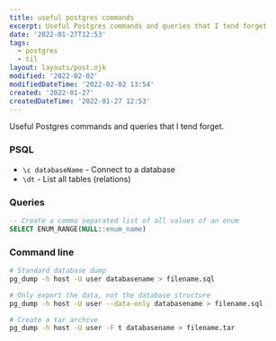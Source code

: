 ```yaml
---
title: useful postgres commands
excerpt: Useful Postgres commands and queries that I tend forget
date: '2022-01-27T12:53'
tags:
  - postgres
  - til
layout: layouts/post.njk
modified: '2022-02-02'
modifiedDateTime: '2022-02-02 13:54'
created: '2022-01-27'
createdDateTime: '2022-01-27 12:53'
---
```


Useful Postgres commands and queries that I tend forget.

### PSQL
- `\c databaseName` - Connect to a database
- `\dt` - List all tables (relations)

### Queries

```sql
-- Create a comma separated list of all values of an enum
SELECT ENUM_RANGE(NULL::enum_name)
```

### Command line

```bash
# Standard database dump
pg_dump -h host -U user databasename > filename.sql

# Only export the data, not the database structure
pg_dump -h host -U user --data-only databasename > filename.sql

# Create a tar archive
pg_dump -h host -U user -F t databasename > filename.tar
```